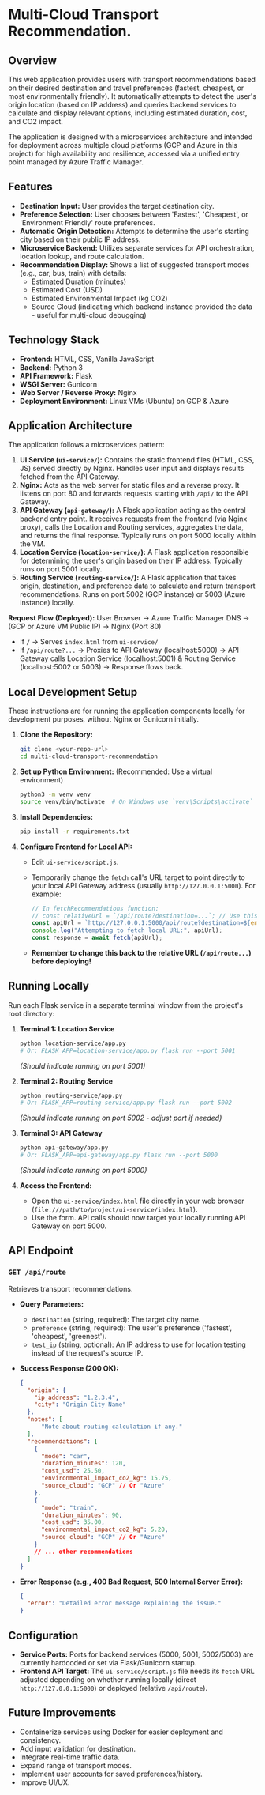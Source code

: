 # Multi-Cloud Transport Recommendation.

## Overview

This web application provides users with transport recommendations based on their desired destination and travel preferences (fastest, cheapest, or most environmentally friendly). It automatically attempts to detect the user's origin location (based on IP address) and queries backend services to calculate and display relevant options, including estimated duration, cost, and CO2 impact.

The application is designed with a microservices architecture and intended for deployment across multiple cloud platforms (GCP and Azure in this project) for high availability and resilience, accessed via a unified entry point managed by Azure Traffic Manager.

## Features

* **Destination Input:** User provides the target destination city.
* **Preference Selection:** User chooses between 'Fastest', 'Cheapest', or 'Environment Friendly' route preferences.
* **Automatic Origin Detection:** Attempts to determine the user's starting city based on their public IP address.
* **Microservice Backend:** Utilizes separate services for API orchestration, location lookup, and route calculation.
* **Recommendation Display:** Shows a list of suggested transport modes (e.g., car, bus, train) with details:
  * Estimated Duration (minutes)
  * Estimated Cost (USD)
  * Estimated Environmental Impact (kg CO2)
  * Source Cloud (indicating which backend instance provided the data - useful for multi-cloud debugging)

## Technology Stack

* **Frontend:** HTML, CSS, Vanilla JavaScript
* **Backend:** Python 3
* **API Framework:** Flask
* **WSGI Server:** Gunicorn
* **Web Server / Reverse Proxy:** Nginx
* **Deployment Environment:** Linux VMs (Ubuntu) on GCP & Azure

## Application Architecture

The application follows a microservices pattern:

1. **UI Service (`ui-service/`):** Contains the static frontend files (HTML, CSS, JS) served directly by Nginx. Handles user input and displays results fetched from the API Gateway.
2. **Nginx:** Acts as the web server for static files and a reverse proxy. It listens on port 80 and forwards requests starting with `/api/` to the API Gateway.
3. **API Gateway (`api-gateway/`):** A Flask application acting as the central backend entry point. It receives requests from the frontend (via Nginx proxy), calls the Location and Routing services, aggregates the data, and returns the final response. Typically runs on port 5000 locally within the VM.
4. **Location Service (`location-service/`):** A Flask application responsible for determining the user's origin based on their IP address. Typically runs on port 5001 locally.
5. **Routing Service (`routing-service/`):** A Flask application that takes origin, destination, and preference data to calculate and return transport recommendations. Runs on port 5002 (GCP instance) or 5003 (Azure instance) locally.

**Request Flow (Deployed):**
User Browser -> Azure Traffic Manager DNS -> (GCP or Azure VM Public IP) -> Nginx (Port 80)

* If `/` -> Serves `index.html` from `ui-service/`
* If `/api/route?...` -> Proxies to API Gateway (localhost:5000) -> API Gateway calls Location Service (localhost:5001) & Routing Service (localhost:5002 or 5003) -> Response flows back.

## Local Development Setup

These instructions are for running the application components locally for development purposes, without Nginx or Gunicorn initially.

1. **Clone the Repository:**

    ```bash
    git clone <your-repo-url>
    cd multi-cloud-transport-recommendation
    ```

2. **Set up Python Environment:** (Recommended: Use a virtual environment)

    ```bash
    python3 -m venv venv
    source venv/bin/activate  # On Windows use `venv\Scripts\activate`
    ```

3. **Install Dependencies:**

    ```bash
    pip install -r requirements.txt
    ```

4. **Configure Frontend for Local API:**
    * Edit `ui-service/script.js`.
    * Temporarily change the `fetch` call's URL target to point directly to your local API Gateway address (usually `http://127.0.0.1:5000`). For example:

        ```javascript
        // In fetchRecommendations function:
        // const relativeUrl = `/api/route?destination=...`; // Use this for deployment
        const apiUrl = `http://127.0.0.1:5000/api/route?destination=${encodeURIComponent(destination)}&preference=${encodeURIComponent(preference)}`; // Use this for local Flask testing
        console.log("Attempting to fetch local URL:", apiUrl);
        const response = await fetch(apiUrl);
        ```

    * **Remember to change this back to the relative URL (`/api/route...`) before deploying!**

## Running Locally

Run each Flask service in a separate terminal window from the project's root directory:

1. **Terminal 1: Location Service**

    ```bash
    python location-service/app.py
    # Or: FLASK_APP=location-service/app.py flask run --port 5001
    ```

    *(Should indicate running on port 5001)*

2. **Terminal 2: Routing Service**

    ```bash
    python routing-service/app.py
    # Or: FLASK_APP=routing-service/app.py flask run --port 5002
    ```

    *(Should indicate running on port 5002 - adjust port if needed)*

3. **Terminal 3: API Gateway**

    ```bash
    python api-gateway/app.py
    # Or: FLASK_APP=api-gateway/app.py flask run --port 5000
    ```

    *(Should indicate running on port 5000)*

4. **Access the Frontend:**
    * Open the `ui-service/index.html` file directly in your web browser (`file:///path/to/project/ui-service/index.html`).
    * Use the form. API calls should now target your locally running API Gateway on port 5000.

## API Endpoint

### `GET /api/route`

Retrieves transport recommendations.

* **Query Parameters:**
  * `destination` (string, required): The target city name.
  * `preference` (string, required): The user's preference ('fastest', 'cheapest', 'greenest').
  * `test_ip` (string, optional): An IP address to use for location testing instead of the request's source IP.
* **Success Response (200 OK):**

    ```json
    {
      "origin": {
        "ip_address": "1.2.3.4",
        "city": "Origin City Name"
      },
      "notes": [
          "Note about routing calculation if any."
      ],
      "recommendations": [
        {
          "mode": "car",
          "duration_minutes": 120,
          "cost_usd": 25.50,
          "environmental_impact_co2_kg": 15.75,
          "source_cloud": "GCP" // Or "Azure"
        },
        {
          "mode": "train",
          "duration_minutes": 90,
          "cost_usd": 35.00,
          "environmental_impact_co2_kg": 5.20,
          "source_cloud": "GCP" // Or "Azure"
        }
        // ... other recommendations
      ]
    }
    ```

* **Error Response (e.g., 400 Bad Request, 500 Internal Server Error):**

    ```json
    {
      "error": "Detailed error message explaining the issue."
    }
    ```

## Configuration

* **Service Ports:** Ports for backend services (5000, 5001, 5002/5003) are currently hardcoded or set via Flask/Gunicorn startup.
* **Frontend API Target:** The `ui-service/script.js` file needs its `fetch` URL adjusted depending on whether running locally (direct `http://127.0.0.1:5000`) or deployed (relative `/api/route`).

## Future Improvements 

* Containerize services using Docker for easier deployment and consistency.
* Add input validation for destination.
* Integrate real-time traffic data.
* Expand range of transport modes.
* Implement user accounts for saved preferences/history.
* Improve UI/UX.
